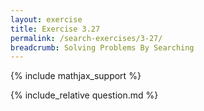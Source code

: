 ```yaml
---
layout: exercise
title: Exercise 3.27
permalink: /search-exercises/3-27/
breadcrumb: Solving Problems By Searching
---
```


{% include mathjax_support %}

<div><i class="arrow-up loader" data-chapter="search-exercises" data-exercise="ex_27" data-rating="0"></i></div>
{% include_relative question.md %}
